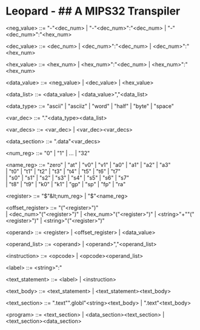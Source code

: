 # Leopard - ## A MIPS32 Transpiler

&lt;neg_value> ::= "-"&lt;dec_num> | "-"&lt;dec_num>":"&lt;dec_num> | "-"&lt;dec_num>":"&lt;hex_num>

&lt;dec_value> ::= &lt;dec_num> | &lt;dec_num>":"&lt;dec_num> | &lt;dec_num>":"&lt;hex_num>

&lt;hex_value> ::= &lt;hex_num> | &lt;hex_num>":"&lt;dec_num> | &lt;hex_num>":"&lt;hex_num>

&lt;data_value> ::= &lt;neg_value> | &lt;dec_value> | &lt;hex_value>

&lt;data_list> ::= &lt;data_value> | &lt;data_value>","&lt;data_list>

&lt;data_type> ::= "ascii" | "asciiz" | "word" | "half" | "byte" | "space"

&lt;var_dec> ::= "."&lt;data_type>&lt;data_list>

&lt;var_decs> ::= &lt;var_dec> | &lt;var_dec>&lt;var_decs>

&lt;data_section> ::= ".data"&lt;var_decs>

&lt;num_reg> ::= "0" | "1" | ... | "32"

&lt;name_reg> ::= "zero" | "at" | "v0" | "v1" | "a0" | "a1" | "a2" | "a3"  
               | "t0" | "t1" | "t2" | "t3" | "t4" | "t5" | "t6" | "t7"  
               | "s0" | "s1" | "s2" | "s3" | "s4" | "s5" | "s6" | "s7"  
               | "t8" | "t9" | "k0" | "k1" | "gp" | "sp" | "fp" | "ra"  

&lt;register> ::= "$"&lt;num_reg> | "$"&lt;name_reg>

&lt;offset_register> ::= "("&lt;register>")"  
 | &lt;dec_num>"("&lt;register>")"
| &lt;hex_num>"("&lt;register>")"
| &lt;string>"+""("&lt;register>")"
| &lt;string>"("&lt;register>")"

&lt;operand> ::= &lt;register> | &lt;offset_register> | &lt;data_value>

&lt;operand_list> ::= &lt;operand> | &lt;operand>","&lt;operand_list>

&lt;instruction> ::= &lt;opcode> | &lt;opcode>&lt;operand_list>

&lt;label> ::= &lt;string>":"

&lt;text_statement> ::= &lt;label> | &lt;instruction>

&lt;text_body> ::= &lt;text_statement> | &lt;text_statement>&lt;text_body>

&lt;text_section> ::= ".text"".globl"&lt;string>&lt;text_body> | ".text"&lt;text_body>

&lt;program> ::= &lt;text_section>
| &lt;data_section>&lt;text_section>
| &lt;text_section>&lt;data_section>

